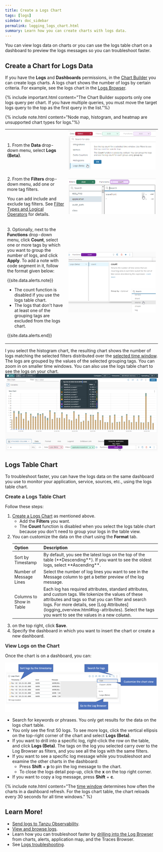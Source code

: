 ```yaml
---
title: Create a Logs Chart
tags: [logs]
sidebar: doc_sidebar
permalink: logging_logs_chart.html
summary: Learn how you can create charts with logs data.
---
```


You can view logs data on charts or you can use the logs table chart on a dashboard to preview the logs messages so you can troubleshoot faster.

## Create a Chart for Logs Data

If you have the **Logs** and **Dashboards** permissions, in the [Chart Builder](chart_builder.html) you can create logs charts. A logs chart shows the number of logs by certain criteria. For example, see the logs chart in the [Logs Browser](logging_log_browser.html).

{% include important.html content="The Chart Builder supports only one logs query per chart. If you have multiple queries, you must move the target logs query to the top as the first query in the list."%}

{% include note.html content="Node map, histogram, and heatmap are unsupported chart types for logs."%}

<table style="width: 100%;">
<tr>
  <td width="40%">
  <p>1. From the <strong>Data</strong> drop-down menu, select <strong>Logs (Beta)</strong>.</p>
  </td>
  <td width="60%">
    <img src="images/logs_histogram_data.png" alt="The Data drop-down menu."/>
  </td>
</tr>
<tr>
  <td width="40%">
  <p>2. From the <strong>Filters</strong> drop-down menu, add one or more tag filters.</p>
  <p>You can add include and exclude tag filters. See <a href="logging_log_browser.html#filter-types-and-logical-operators">Filter Types and Logical Operators</a> for details.</p>
  </td>
  <td width="60%">
    <img src="images/logs_histogram_filters.png" alt="The Filters drop-down menu."/>
  </td>
</tr>
<tr>
  <td width="40%">
  <p>3. Optionally, next to the <strong>Functions</strong> drop-down menu, click <strong>Count</strong>, select one or more tags by which you want to group the number of logs, and click <strong>Apply</strong>.
  To add a note with code segment in it, follow the format given below:

  {{site.data.alerts.note}}
  <ul>
    <li>
      The count function is disabled if you use the logs table chart.
    </li>
    <li>
      The logs that don't have at least one of the grouping tags are excluded from the logs chart.
    </li>
  </ul>
  {{site.data.alerts.end}}
  </p>
    </td>
  <td width="60%">
    <img src="images/logs_histogram_functions.png" alt="The Count drop-down menu."/>
  </td>
</tr>
</table>

I you select the histogram chart, the resulting chart shows the number of logs matching the selected filters distributed over the [selected time window](ui_charts.html#set-the-time-window-on-a-chart). The logs are grouped by the values of the selected grouping tags. You can zoom in on smaller time windows. You can also use the logs table chart to see the logs on your chart.
  ![Logs histogram chart](images/logs_histogram_chart.png)

## Logs Table Chart

To troubleshoot faster, you can have the logs data on the same dashboard you use to monitor your application, service, sources, etc., using the logs table chart.

<a id="create_logs_table_chart">
<p><span style="font-size: medium; font-weight: 600">Create a Logs Table Chart</span></p>

Follow these steps:

1. [Create a Logs Chart](#create-a-logs-chart) as mentioned above.
    * Add the **Filters** you want.
    * The **Count** function is disabled when you select the logs table chart because you don't need to group your logs in the table view.
1. You can customize the data on the chart using the **Format** tab.
    <table>
    <tbody>
    <thead>
    <tr><th width="20%">Option</th><th width="80%">Description</th></tr>
    </thead>
    <tr>
      <td>
        Sort by Timestamp
      </td>
      <td markdown="span">
        By default, you see the latest logs on the top of the table (**Descending**). If you want to see the oldest logs, select **Ascending**.
      </td>
    </tr>
    <tr>
      <td>
        Number of Message Lines
      </td>
      <td>
        Select the number of log lines you want to see in the Message column to get a better preview of the log message.
      </td>
    </tr>
    <tr>
      <td>
        Columns to Show in Table
      </td>
      <td markdown="span">
        Each log has required attributes, standard attributes, and custom tags. We tokenize the values of these attributes and tags so that you can filter and search logs. For more details, see [Log Attributes](logging_overview.html#log-attributes). Select the tags you want to see the values in a new column.
      </td>
    </tr>
    </tbody>
    </table>
1. on the top right, click **Save**.
1. Specify the dashboard in which you want to insert the chart or create a new dashboard.

<a id="view_logs_on_the_logs_table_chart">
<p><span style="font-size: medium; font-weight: 600">View Logs on the Chart</span></p>

Once the chart is on a dashboard, you can: 

![An annotated screenshot of the logs table chart.](images/logging_logs_chart_features.png)
* Search for keywords or phrases. You only get results for the data on the logs chart table.
* You only see the first 50 logs. To see more logs, click the vertical ellipsis on the top-right corner of the chart and select **Logs (Beta)**.
* If you want to drill into a specific log, right-click the row on the table, and click **Logs (Beta)**. The tags on the log you selected carry over to the Log Browser as filters, and you see all the logs with the same filters.
* If you want to see a specific log message while you troubleshoot and examine the other charts in the dashboard:
  * Press **Shift** + **p** to pin the log message to the chart. 
  * To close the logs detail pop-up, click the **x** on the top right corner.
* If you want to copy a log message,  press **Shift** + **c**. 

{% include note.html content="The [time window](ui_examine_data.html#set-the-time-window) determines how often the charts in a dashboard refresh. For the logs chart table, the chart reloads every 30 seconds for all time windows." %}

## Learn More!

* [Send logs to Tanzu Observability](logging_send_logs.html).
* [View and browse logs](logging_log_browser.html).
* Learn how you can troubleshoot faster by [drilling into the Log Browser](logging_drill_into_logs.html) from charts, alerts, application map, and the Traces Browser.
* See [Logs troubleshooting](logging_faq.html).
